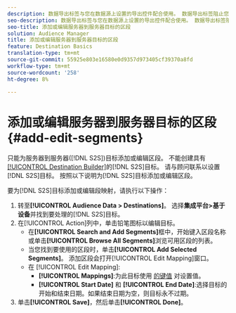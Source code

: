 ```yaml
---
description: 数据导出标签与您在数据源上设置的导出控件配合使用。 数据导出标签阻止您向区段添加受限特征以及向目标发送区段数据。 您可以将多个导出标签设置到新的或现有的cookie或URL目标。
seo-description: 数据导出标签与您在数据源上设置的导出控件配合使用。 数据导出标签阻止您向区段添加受限特征以及向目标发送区段数据。 您可以将多个导出标签设置到新的或现有的cookie或URL目标。
seo-title: 添加或编辑服务器到服务器目标的区段
solution: Audience Manager
title: 添加或编辑服务器到服务器目标的区段
feature: Destination Basics
translation-type: tm+mt
source-git-commit: 55925e803e16580e0d9357d973405cf39370a8fd
workflow-type: tm+mt
source-wordcount: '258'
ht-degree: 8%

---
```



# 添加或编辑服务器到服务器目标的区段 {#add-edit-segments}

只能为服务器到服务器([!DNL S2S])目标添加或编辑区段。 不能创建具有[[!UICONTROL Destination Builder]](/help/using/features/destinations/destination-builder.md)的[!DNL S2S]目标。 请与顾问联系以设置[!DNL S2S]目标。 按照以下说明为[!DNL S2S]目标添加或编辑区段。

<!-- destination-s2s-edit.xml -->

要为[!DNL S2S]目标添加或编辑段映射，请执行以下操作：

1. 转至&#x200B;**[!UICONTROL Audience Data > Destinations]**。 选择&#x200B;**集成平台>基于设备**&#x200B;并找到要处理的[!DNL S2S]目标。
2. 在[!UICONTROL Action]列中，单击铅笔图标以编辑目标。
   * 在&#x200B;**[!UICONTROL Search and Add Segments]**&#x200B;框中，开始键入区段名称或单击&#x200B;**[!UICONTROL Browse All Segments]**&#x200B;浏览可用区段的列表。
   * 当您找到要使用的区段时，单击&#x200B;**[!UICONTROL Add Selected Segments]**。 添加区段会打开[!UICONTROL Edit Mapping]窗口。
   * 在 [!UICONTROL Edit Mapping]:
      * **[!UICONTROL Mappings]**:为此目标使用 [的键值](../../features/destinations/key-value-pairs.md) 对设置值。
      * **[!UICONTROL Start Date]** 和 **[!UICONTROL End Date]**:选择目标的开始和结束日期。如果结束日期为空，则目标永不过期。
3. 单击&#x200B;**[!UICONTROL Save]**，然后单击&#x200B;**[!UICONTROL Done]**。
